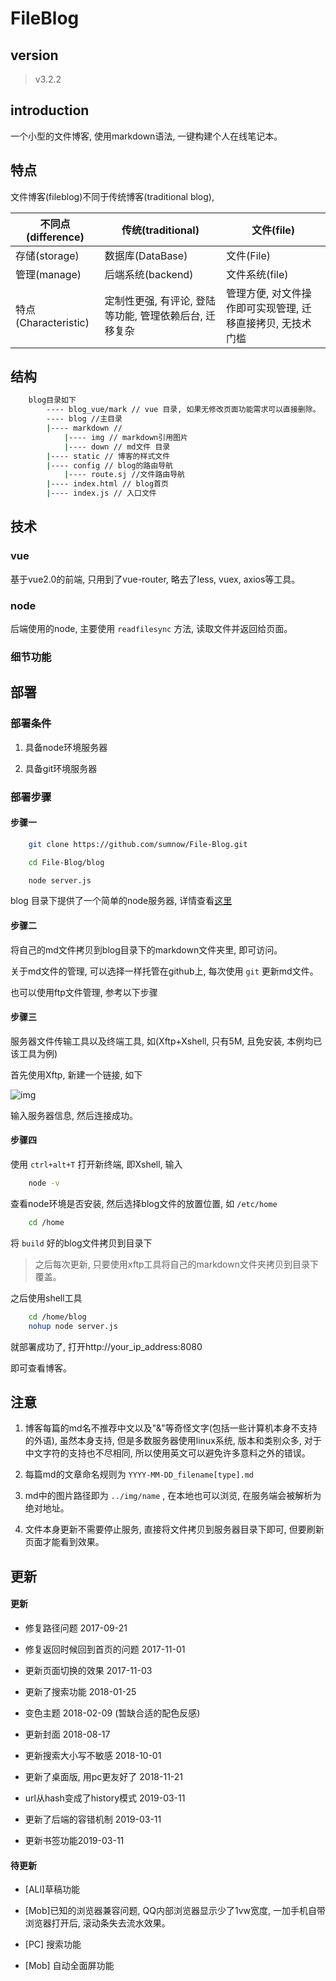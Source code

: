 # FileBlog

## version

> v3.2.2

## introduction

一个小型的文件博客, 使用markdown语法, 一键构建个人在线笔记本。 

## 特点

文件博客(fileblog)不同于传统博客(traditional blog), 

| 不同点(difference)   | 传统(traditional)                          | 文件(file)                                     |
|---------------------|--------------------------------------------|------------------------------------------------|
| 存储(storage)       | 数据库(DataBase)                            | 文件(File)                                     |
| 管理(manage)        | 后端系统(backend)                           | 文件系统(file)                                  |
| 特点(Characteristic) | 定制性更强, 有评论, 登陆等功能, 管理依赖后台, 迁移复杂 | 管理方便, 对文件操作即可实现管理, 迁移直接拷贝, 无技术门槛 |

## 结构

```bash
    blog目录如下
        ---- blog_vue/mark // vue 目录, 如果无修改页面功能需求可以直接删除。 
        ---- blog //主目录
        |---- markdown //
            |---- img // markdown引用图片
            |---- down // md文件 目录
        |---- static // 博客的样式文件
        |---- config // blog的路由导航
            |---- route.sj //文件路由导航  
        |---- index.html // blog首页
        |---- index.js // 入口文件
```

## 技术

### vue

基于vue2.0的前端, 只用到了vue-router, 略去了less, vuex, axios等工具。 

### node

后端使用的node, 主要使用 `readfilesync` 方法, 读取文件并返回给页面。 

### 细节功能

## 部署

### 部署条件

1. 具备node环境服务器

2. 具备git环境服务器

### 部署步骤

#### 步骤一

```bash
    git clone https://github.com/sumnow/File-Blog.git

    cd File-Blog/blog

    node server.js
```

blog 目录下提供了一个简单的node服务器, 详情查看[这里](https://github.com/sumnow/simple-server)

#### 步骤二

将自己的md文件拷贝到blog目录下的markdown文件夹里, 即可访问。 

关于md文件的管理, 可以选择一样托管在github上, 每次使用 `git` 更新md文件。 

也可以使用ftp文件管理, 参考以下步骤

#### 步骤三

服务器文件传输工具以及终端工具, 如(Xftp+Xshell, 只有5M, 且免安装, 本例均已该工具为例)

首先使用Xftp, 新建一个链接, 如下

![img](../img/2017091901.png)

输入服务器信息, 然后连接成功。 

#### 步骤四

使用 `ctrl+alt+T` 打开新终端, 即Xshell, 输入

```bash
    node -v
```

查看node环境是否安装, 然后选择blog文件的放置位置, 如 `/etc/home` 

```bash
    cd /home
```

将 `build` 好的blog文件拷贝到目录下

> 之后每次更新, 只要使用xftp工具将自己的markdown文件夹拷贝到目录下覆盖。 

之后使用shell工具

```bash
    cd /home/blog
    nohup node server.js
```

就部署成功了, 打开http://your_ip_address:8080
    
即可查看博客。 

## 注意

1. 博客每篇的md名不推荐中文以及"&"等奇怪文字(包括一些计算机本身不支持的外语), 虽然本身支持, 但是多数服务器使用linux系统, 版本和类别众多, 对于中文字符的支持也不尽相同, 所以使用英文可以避免许多意料之外的错误。 

2. 每篇md的文章命名规则为 `YYYY-MM-DD_filename[type].md` 

3. md中的图片路径即为 `../img/name` , 在本地也可以浏览, 在服务端会被解析为绝对地址。 

4. 文件本身更新不需要停止服务, 直接将文件拷贝到服务器目录下即可, 但要刷新页面才能看到效果。 

## 更新

#### 更新

- 修复路径问题 2017-09-21

- 修复返回时候回到首页的问题 2017-11-01

- 更新页面切换的效果 2017-11-03

- 更新了搜索功能 2018-01-25

- 变色主题 2018-02-09 (暂缺合适的配色反感)

- 更新封面 2018-08-17

- 更新搜索大小写不敏感 2018-10-01

- 更新了桌面版, 用pc更友好了 2018-11-21

- url从hash变成了history模式 2019-03-11

- 更新了后端的容错机制 2019-03-11

- 更新书签功能2019-03-11

#### 待更新

- [ALl]草稿功能

- [Mob]已知的浏览器兼容问题, QQ内部浏览器显示少了1vw宽度, 一加手机自带浏览器打开后, 滚动条失去流水效果。 

- [PC] 搜索功能

- [Mob] 自动全面屏功能

